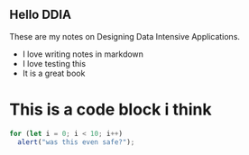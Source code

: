 ## Hello DDIA

These are my notes on Designing Data Intensive Applications.

- I love writing notes in markdown
- I love testing this 
- It is a great book

# This is a code block i think
```js
for (let i = 0; i < 10; i++)
  alert("was this even safe?");
```

